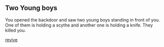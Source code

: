 ## Two Young boys

You opened the backdoor and saw two young boys standing in front of you. One of them is holding a scythe and another one is holding a knife. They killed you.

[revive](../wake-up.md)

